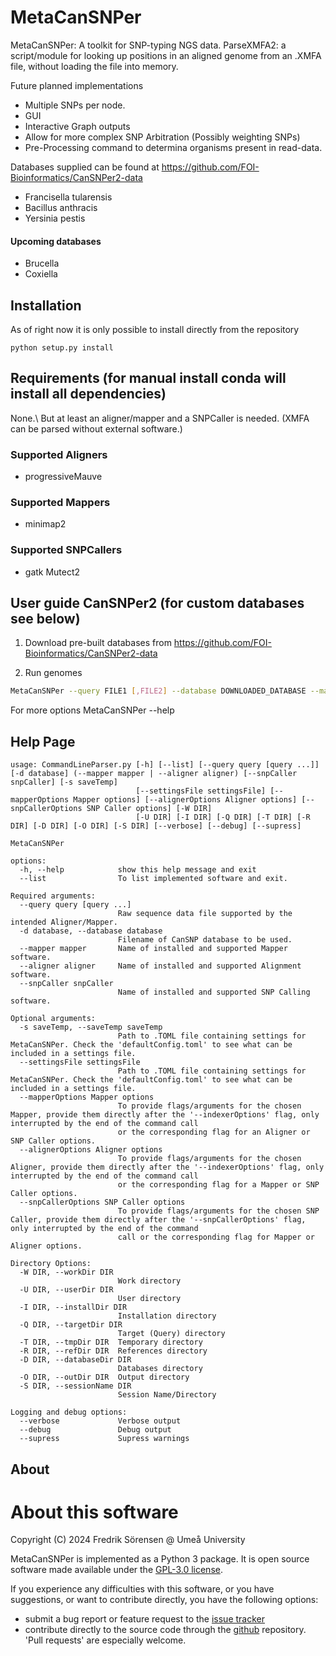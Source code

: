 # MetaCanSNPer
MetaCanSNPer: A toolkit for SNP-typing NGS data.
ParseXMFA2: a script/module for looking up positions in an aligned genome from an .XMFA file, without loading the file into memory.

Future planned implementations
* Multiple SNPs per node.
* GUI
* Interactive Graph outputs
* Allow for more complex SNP Arbitration (Possibly weighting SNPs)
* Pre-Processing command to determina organisms present in read-data.

Databases supplied can be found at https://github.com/FOI-Bioinformatics/CanSNPer2-data

* Francisella tularensis
* Bacillus anthracis
* Yersinia pestis
 
#### Upcoming databases
* Brucella
* Coxiella


## Installation
As of right now it is only possible to install directly from the repository
```
python setup.py install
```

## Requirements (for manual install conda will install all dependencies)
None.\\
But at least an aligner/mapper and a SNPCaller is needed. (XMFA can be parsed without external software.)

### Supported Aligners
* progressiveMauve

### Supported Mappers
* minimap2

### Supported SNPCallers
* gatk Mutect2

## User guide CanSNPer2 (for custom databases see below)
1. Download pre-built databases from https://github.com/FOI-Bioinformatics/CanSNPer2-data

2. Run genomes
```sh
MetaCanSNPer --query FILE1 [,FILE2] --database DOWNLOADED_DATABASE --mapper MAPPER_COMMAND --SNPCaller SNPCALLER_COMMAND
```

For more options MetaCanSNPer --help

## Help Page
```
usage: CommandLineParser.py [-h] [--list] [--query query [query ...]] [-d database] (--mapper mapper | --aligner aligner) [--snpCaller snpCaller] [-s saveTemp]
                            [--settingsFile settingsFile] [--mapperOptions Mapper options] [--alignerOptions Aligner options] [--snpCallerOptions SNP Caller options] [-W DIR]        
                            [-U DIR] [-I DIR] [-Q DIR] [-T DIR] [-R DIR] [-D DIR] [-O DIR] [-S DIR] [--verbose] [--debug] [--supress]

MetaCanSNPer

options:
  -h, --help            show this help message and exit
  --list                To list implemented software and exit.

Required arguments:
  --query query [query ...]
                        Raw sequence data file supported by the intended Aligner/Mapper.
  -d database, --database database
                        Filename of CanSNP database to be used.
  --mapper mapper       Name of installed and supported Mapper software.
  --aligner aligner     Name of installed and supported Alignment software.
  --snpCaller snpCaller
                        Name of installed and supported SNP Calling software.

Optional arguments:
  -s saveTemp, --saveTemp saveTemp
                        Path to .TOML file containing settings for MetaCanSNPer. Check the 'defaultConfig.toml' to see what can be included in a settings file.
  --settingsFile settingsFile
                        Path to .TOML file containing settings for MetaCanSNPer. Check the 'defaultConfig.toml' to see what can be included in a settings file.
  --mapperOptions Mapper options
                        To provide flags/arguments for the chosen Mapper, provide them directly after the '--indexerOptions' flag, only interrupted by the end of the command call    
                        or the corresponding flag for an Aligner or SNP Caller options.
  --alignerOptions Aligner options
                        To provide flags/arguments for the chosen Aligner, provide them directly after the '--indexerOptions' flag, only interrupted by the end of the command call   
                        or the corresponding flag for a Mapper or SNP Caller options.
  --snpCallerOptions SNP Caller options
                        To provide flags/arguments for the chosen SNP Caller, provide them directly after the '--snpCallerOptions' flag, only interrupted by the end of the command   
                        call or the corresponding flag for Mapper or Aligner options.

Directory Options:
  -W DIR, --workDir DIR
                        Work directory
  -U DIR, --userDir DIR
                        User directory
  -I DIR, --installDir DIR
                        Installation directory
  -Q DIR, --targetDir DIR
                        Target (Query) directory
  -T DIR, --tmpDir DIR  Temporary directory
  -R DIR, --refDir DIR  References directory
  -D DIR, --databaseDir DIR
                        Databases directory
  -O DIR, --outDir DIR  Output directory
  -S DIR, --sessionName DIR
                        Session Name/Directory

Logging and debug options:
  --verbose             Verbose output
  --debug               Debug output
  --supress             Supress warnings
```

## About

About this software
===================
Copyright (C) 2024 Fredrik Sörensen @ Umeå University

MetaCanSNPer is implemented as a Python 3 package. It is open source software made available
under the [GPL-3.0 license](LICENSE).

If you experience any difficulties with this software, or you have suggestions, or want
to contribute directly, you have the following options:

- submit a bug report or feature request to the
  [issue tracker](https://github.com/XJ-04561/MetaCanSNPer/issues)
- contribute directly to the source code through the
  [github](https://github.com/XJ-04561/MetaCanSNPer) repository. 'Pull requests' are
  especially welcome.
